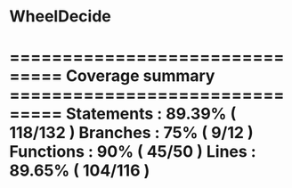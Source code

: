 # WheelDecide

=============================== Coverage summary ===============================
Statements : 89.39% ( 118/132 )
Branches : 75% ( 9/12 )
Functions : 90% ( 45/50 )
Lines : 89.65% ( 104/116 )
================================================================================
